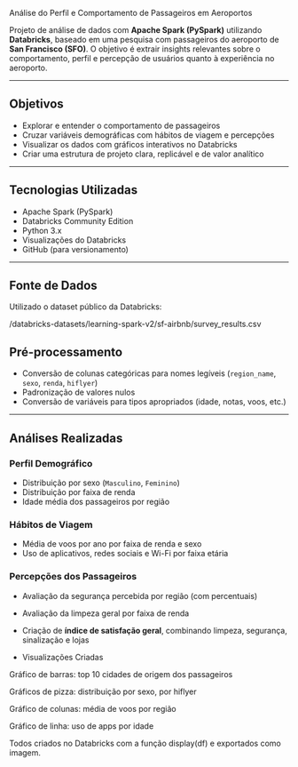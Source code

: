  Análise do Perfil e Comportamento de Passageiros em Aeroportos

Projeto de análise de dados com **Apache Spark (PySpark)** utilizando **Databricks**, baseado em uma pesquisa com passageiros do aeroporto de **San Francisco (SFO)**. O objetivo é extrair insights relevantes sobre o comportamento, perfil e percepção de usuários quanto à experiência no aeroporto.

---

## Objetivos

- Explorar e entender o comportamento de passageiros
- Cruzar variáveis demográficas com hábitos de viagem e percepções
- Visualizar os dados com gráficos interativos no Databricks
- Criar uma estrutura de projeto clara, replicável e de valor analítico

---

## Tecnologias Utilizadas

- Apache Spark (PySpark)
- Databricks Community Edition
- Python 3.x
- Visualizações do Databricks
- GitHub (para versionamento)

---

## Fonte de Dados

Utilizado o dataset público da Databricks:

/databricks-datasets/learning-spark-v2/sf-airbnb/survey_results.csv

## Pré-processamento

- Conversão de colunas categóricas para nomes legíveis (`region_name`, `sexo`, `renda`, `hiflyer`)
- Padronização de valores nulos
- Conversão de variáveis para tipos apropriados (idade, notas, voos, etc.)

---

## Análises Realizadas

### Perfil Demográfico
- Distribuição por sexo (`Masculino`, `Feminino`)
- Distribuição por faixa de renda
- Idade média dos passageiros por região

### Hábitos de Viagem
- Média de voos por ano por faixa de renda e sexo
- Uso de aplicativos, redes sociais e Wi-Fi por faixa etária

### Percepções dos Passageiros
- Avaliação da segurança percebida por região (com percentuais)
- Avaliação da limpeza geral por faixa de renda
- Criação de **índice de satisfação geral**, combinando limpeza, segurança, sinalização e lojas

- Visualizações Criadas

Gráfico de barras: top 10 cidades de origem dos passageiros

Gráficos de pizza: distribuição por sexo, por hiflyer

Gráfico de colunas: média de voos por região

Gráfico de linha: uso de apps por idade

Todos criados no Databricks com a função display(df) e exportados como imagem.
